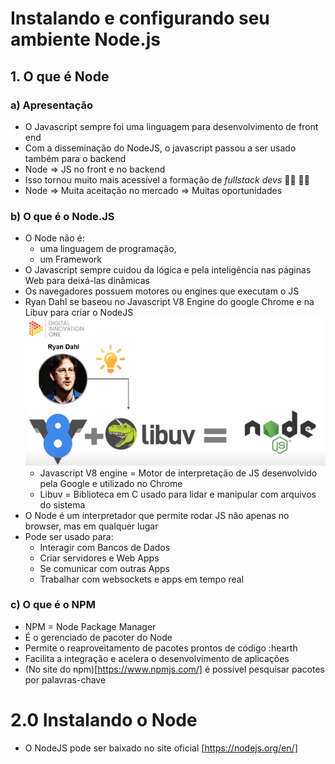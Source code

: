 # Instalando e configurando seu ambiente Node.js
## 1. O que é Node
### a) Apresentação
- O Javascript sempre foi uma linguagem para desenvolvimento de front end
- Com a disseminação do NodeJS, o javascript passou a ser usado também para o backend
- Node => JS no front e no backend
- Isso tornou muito mais acessível a formação de *fullstack devs* :man_technologist: :woman_technologist:
- Node => Muita aceitação no mercado => Muitas oportunidades

### b) O que é o Node.JS
* O Node não é:
  * uma linguagem de programação,
  * um Framework
* O Javascript sempre cuidou da lógica e pela inteligência nas páginas Web para deixá-las dinâmicas
* Os navegadores possuem motores ou engines que executam o JS 
* Ryan Dahl se baseou no Javascript V8 Engine do google Chrome e na Libuv para criar o NodeJS
![preview](../imagens/JSEngine%2BLibuv%3DNode.png)
  * Javascript V8 engine = Motor de interpretação de JS desenvolvido pela Google e utilizado no Chrome
  * Libuv = Biblioteca em C usado para lidar e manipular com arquivos do sistema
* O Node é um interpretador que permite rodar JS não apenas no browser, mas em qualquer lugar
* Pode ser usado para:
  * Interagir com Bancos de Dados
  * Criar servidores e Web Apps
  * Se comunicar com outras Apps
  * Trabalhar com websockets e apps em tempo real

### c) O que é o NPM
* NPM = Node Package Manager
* É o gerenciado de pacoter do Node
* Permite o reaproveitamento de pacotes prontos de código :hearth
* Facilita a integração e acelera o desenvolvimento de aplicações
* (No site do npm)[https://www.npmjs.com/] é possível pesquisar pacotes por palavras-chave

# 2.0 Instalando o Node
- O NodeJS pode ser baixado no site oficial [https://nodejs.org/en/]
